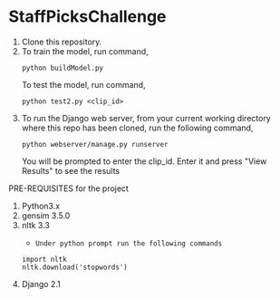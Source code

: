 # StaffPicksChallenge
1.  Clone this repository.
2.  To train the model, run command, 
      ```
      python buildModel.py
      ```
    To test the model, run command, 
      ```
      python test2.py <clip_id>
      ```
3. To run the Django web server, from your current working directory where this repo has been cloned, run the following command,
      ```
      python webserver/manage.py runserver
      ```
   You will be prompted to enter the clip_id. Enter it and press "View Results" to see the results
   
  PRE-REQUISITES for the project
  1.  Python3.x
  2.  gensim 3.5.0
  3.  nltk 3.3
      -     Under python prompt run the following commands
      ``` 
      import nltk 
      nltk.download('stopwords')
      ```
  4. Django 2.1
  
  

